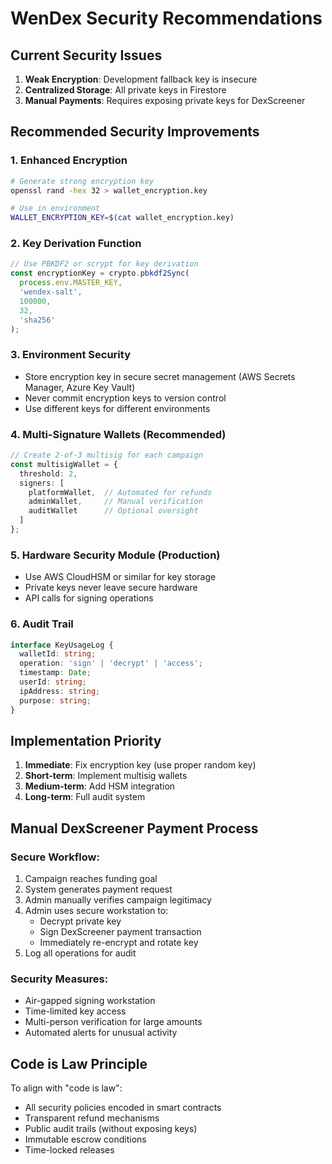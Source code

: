# WenDex Security Recommendations

## Current Security Issues

1. **Weak Encryption**: Development fallback key is insecure
2. **Centralized Storage**: All private keys in Firestore
3. **Manual Payments**: Requires exposing private keys for DexScreener

## Recommended Security Improvements

### 1. Enhanced Encryption
```bash
# Generate strong encryption key
openssl rand -hex 32 > wallet_encryption.key

# Use in environment
WALLET_ENCRYPTION_KEY=$(cat wallet_encryption.key)
```

### 2. Key Derivation Function
```typescript
// Use PBKDF2 or scrypt for key derivation
const encryptionKey = crypto.pbkdf2Sync(
  process.env.MASTER_KEY, 
  'wendex-salt', 
  100000, 
  32, 
  'sha256'
);
```

### 3. Environment Security
- Store encryption key in secure secret management (AWS Secrets Manager, Azure Key Vault)
- Never commit encryption keys to version control
- Use different keys for different environments

### 4. Multi-Signature Wallets (Recommended)
```typescript
// Create 2-of-3 multisig for each campaign
const multisigWallet = {
  threshold: 2,
  signers: [
    platformWallet,  // Automated for refunds
    adminWallet,     // Manual verification
    auditWallet      // Optional oversight
  ]
};
```

### 5. Hardware Security Module (Production)
- Use AWS CloudHSM or similar for key storage
- Private keys never leave secure hardware
- API calls for signing operations

### 6. Audit Trail
```typescript
interface KeyUsageLog {
  walletId: string;
  operation: 'sign' | 'decrypt' | 'access';
  timestamp: Date;
  userId: string;
  ipAddress: string;
  purpose: string;
}
```

## Implementation Priority

1. **Immediate**: Fix encryption key (use proper random key)
2. **Short-term**: Implement multisig wallets
3. **Medium-term**: Add HSM integration
4. **Long-term**: Full audit system

## Manual DexScreener Payment Process

### Secure Workflow:
1. Campaign reaches funding goal
2. System generates payment request
3. Admin manually verifies campaign legitimacy
4. Admin uses secure workstation to:
   - Decrypt private key
   - Sign DexScreener payment transaction
   - Immediately re-encrypt and rotate key
5. Log all operations for audit

### Security Measures:
- Air-gapped signing workstation
- Time-limited key access
- Multi-person verification for large amounts
- Automated alerts for unusual activity

## Code is Law Principle

To align with "code is law":
- All security policies encoded in smart contracts
- Transparent refund mechanisms
- Public audit trails (without exposing keys)
- Immutable escrow conditions
- Time-locked releases
